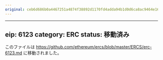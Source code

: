 ```yaml
---
original: ceb6d686b0a4467251a4874f38892d1170fd4adda94b1d0d6ca8ac9464e164c9
---
```


---
eip: 6123
category: ERC
status: 移動済み
---

このファイルは https://github.com/ethereum/ercs/blob/master/ERCS/erc-6123.md に移動されました。